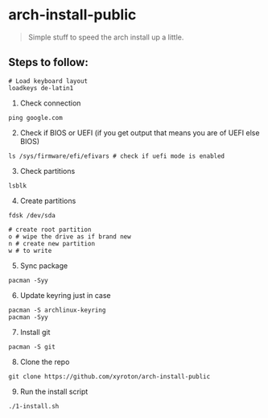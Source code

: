 # arch-install-public
> Simple stuff to speed the arch install up a little.

## Steps to follow:
```
# Load keyboard layout 
loadkeys de-latin1
```

1. Check connection
```
ping google.com
```

2. Check if BIOS or UEFI (if you get output that means you are of UEFI else BIOS)
```
ls /sys/firmware/efi/efivars # check if uefi mode is enabled
```

3. Check partitions
```
lsblk
```

4. Create partitions
```
fdsk /dev/sda

# create root partition
o # wipe the drive as if brand new
n # create new partition
w # to write
```

5. Sync package
```
pacman -Syy
```

6. Update keyring just in case
```
pacman -S archlinux-keyring
pacman -Syy
```

7. Install git
```
pacman -S git
```

8. Clone the repo
```
git clone https://github.com/xyroton/arch-install-public
```

9. Run the install script
```
./1-install.sh
```

```
